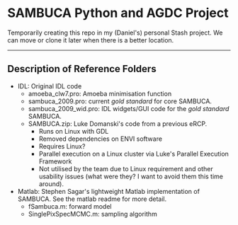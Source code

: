 # SAMBUCA Python and AGDC Project
Temporarily creating this repo in my (Daniel's) personal Stash project. We can
move or clone it later when there is a better location.

---

## Description of Reference Folders
* IDL: Original IDL code
    * amoeba_clw7.pro: Amoeba minimisation function
    * sambuca_2009.pro: current *gold standard* for core SAMBUCA.
    * sambuca_2009_wid.pro: IDL widgets/GUI code for the *gold standard* SAMBUCA.
    * SAMBUCA.zip: Luke Domanski's code from a previous eRCP.
        * Runs on Linux with GDL
        * Removed dependencies on ENVI software
        * Requires Linux?
        * Parallel execution on a Linux cluster via Luke's Parallel Execution
          Framework
        * Not utilised by the team due to Linux requirement and other usability
          issues (what were they? I want to avoid them this time around).
* Matlab: Stephen Sagar's lightweight Matlab implementation of SAMBUCA. See the
  matlab readme for more detail.
    * fSambuca.m: forward model
    * SinglePixSpecMCMC.m: sampling algorithm

